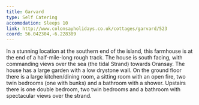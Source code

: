 ```yaml
---
title: Garvard
type: Self Catering
accomodation: Sleeps 10
link: http://www.colonsayholidays.co.uk/cottages/garvard/523
coord: 56.042304,-6.228389
---
```


In a stunning location at the southern end of the island, this farmhouse is at the end of a half-mile-long rough track. The house is south facing, with commanding views over the sea (the tidal Strand) towards Oransay. The house has a large garden with a low drystone wall. On the ground floor there is a large kitchen/dining room, a sitting room with an open fire, two twin bedrooms (one with bunks) and a bathroom with a shower. Upstairs there is one double bedroom, two twin bedrooms and a bathroom with spectacular views over the strand.